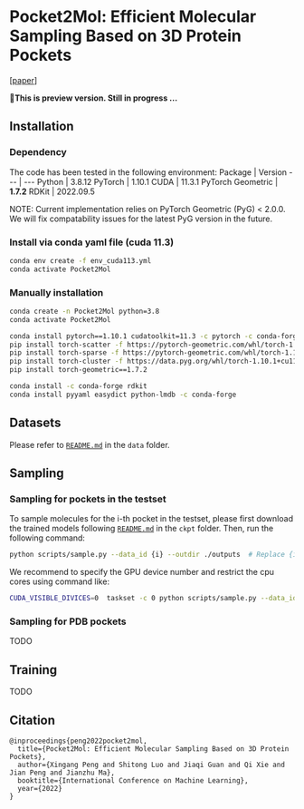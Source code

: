 # Pocket2Mol: Efficient Molecular Sampling Based on 3D Protein Pockets
[[paper](https://arxiv.org/abs/2205.07249)]

🚧**This is preview version. Still in progress ...**


## Installation
### Dependency
The code has been tested in the following environment:
Package  | Version
--- | ---
Python | 3.8.12
PyTorch | 1.10.1
CUDA | 11.3.1
PyTorch Geometric | **1.7.2**
RDKit | 2022.09.5
<!-- OpenBabel | 3.1.0
BioPython | 1.79 -->
NOTE: Current implementation relies on PyTorch Geometric (PyG) < 2.0.0. We will fix compatability issues for the latest PyG version in the future.
### Install via conda yaml file (cuda 11.3)
```bash
conda env create -f env_cuda113.yml
conda activate Pocket2Mol
```

### Manually installation
``` bash
conda create -n Pocket2Mol python=3.8
conda activate Pocket2Mol

conda install pytorch==1.10.1 cudatoolkit=11.3 -c pytorch -c conda-forge
pip install torch-scatter -f https://pytorch-geometric.com/whl/torch-1.10.1+cu113.html
pip install torch-sparse -f https://pytorch-geometric.com/whl/torch-1.10.1+cu113.html
pip install torch-cluster -f https://data.pyg.org/whl/torch-1.10.1+cu113.html
pip install torch-geometric==1.7.2

conda install -c conda-forge rdkit
conda install pyyaml easydict python-lmdb -c conda-forge
```

## Datasets

Please refer to [`README.md`](./data/README.md) in the `data` folder.

## Sampling

### Sampling for pockets in the testset
To sample molecules for the i-th pocket in the testset, please first download the trained models following [`README.md`](./ckpt/README.md) in the `ckpt` folder. 
Then, run the following command:
```bash
python scripts/sample.py --data_id {i} --outdir ./outputs  # Replace {i} with the index of the data. i should be between 0 and 119 for the testset.
```
We recommend to specify the GPU device number and restrict the cpu cores using command like:
```bash
CUDA_VISIBLE_DIVICES=0  taskset -c 0 python scripts/sample.py --data_id 0 --outdir ./outputs
```
### Sampling for PDB pockets 
TODO

## Training
TODO

## Citation
```
@inproceedings{peng2022pocket2mol,
  title={Pocket2Mol: Efficient Molecular Sampling Based on 3D Protein Pockets},
  author={Xingang Peng and Shitong Luo and Jiaqi Guan and Qi Xie and Jian Peng and Jianzhu Ma},
  booktitle={International Conference on Machine Learning},
  year={2022}
}
```
